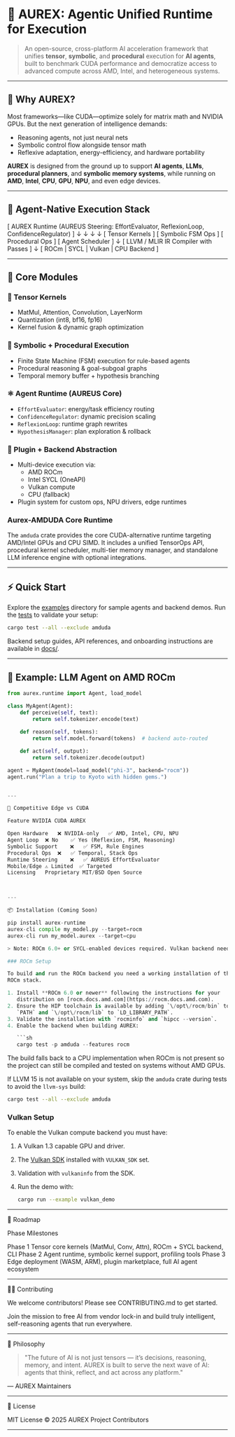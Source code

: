 # 🧠 AUREX: Agentic Unified Runtime for Execution

> An open-source, cross-platform AI acceleration framework that unifies **tensor**, **symbolic**, and **procedural** execution for **AI agents**, built to benchmark CUDA performance and democratize access to advanced compute across AMD, Intel, and heterogeneous systems.

---

## 🚀 Why AUREX?

Most frameworks—like CUDA—optimize solely for matrix math and NVIDIA GPUs. But the next generation of intelligence demands:

- Reasoning agents, not just neural nets
- Symbolic control flow alongside tensor math
- Reflexive adaptation, energy-efficiency, and hardware portability

**AUREX** is designed from the ground up to support **AI agents**, **LLMs**, **procedural planners**, and **symbolic memory systems**, while running on **AMD**, **Intel**, **CPU**, **GPU**, **NPU**, and even edge devices.

---

## 🧠 Agent-Native Execution Stack

[ AUREX Runtime (AUREUS Steering: EffortEvaluator, ReflexionLoop, ConfidenceRegulator) ]
              ↓             ↓             ↓               ↓
 [ Tensor Kernels ] [ Symbolic FSM Ops ] [ Procedural Ops ] [ Agent Scheduler ]
              ↓
   [ LLVM / MLIR IR Compiler with Passes ]
              ↓
   [ ROCm | SYCL | Vulkan | CPU Backend ]

---

## 🧩 Core Modules

### 🔢 Tensor Kernels
- MatMul, Attention, Convolution, LayerNorm
- Quantization (int8, bf16, fp16)
- Kernel fusion & dynamic graph optimization

### 🧠 Symbolic + Procedural Execution
- Finite State Machine (FSM) execution for rule-based agents
- Procedural reasoning & goal-subgoal graphs
- Temporal memory buffer + hypothesis branching

### ⚛️ Agent Runtime (AUREUS Core)
- `EffortEvaluator`: energy/task efficiency routing
- `ConfidenceRegulator`: dynamic precision scaling
- `ReflexionLoop`: runtime graph rewrites
- `HypothesisManager`: plan exploration & rollback

### 🔌 Plugin + Backend Abstraction
- Multi-device execution via:
  - AMD ROCm
  - Intel SYCL (OneAPI)
  - Vulkan compute
  - CPU (fallback)
- Plugin system for custom ops, NPU drivers, edge runtimes

### Aurex-AMDUDA Core Runtime

The `amduda` crate provides the core CUDA-alternative runtime targeting AMD/Intel GPUs and CPU SIMD. It includes a unified TensorOps API, procedural kernel scheduler, multi-tier memory manager, and standalone LLM inference engine with optional integrations.

---

## ⚡ Quick Start

Explore the [examples](examples) directory for sample agents and backend demos. Run the [tests](tests) to validate your setup:

```sh
cargo test --all --exclude amduda
```

Backend setup guides, API references, and onboarding instructions are available in [docs/](docs).

---

## 🧪 Example: LLM Agent on AMD ROCm

```python
from aurex.runtime import Agent, load_model

class MyAgent(Agent):
    def perceive(self, text):
        return self.tokenizer.encode(text)
    
    def reason(self, tokens):
        return self.model.forward(tokens)  # backend auto-routed

    def act(self, output):
        return self.tokenizer.decode(output)

agent = MyAgent(model=load_model("phi-3", backend="rocm"))
agent.run("Plan a trip to Kyoto with hidden gems.")


---

🎯 Competitive Edge vs CUDA

Feature	NVIDIA CUDA	AUREX

Open Hardware	❌ NVIDIA-only	✅ AMD, Intel, CPU, NPU
Agent Loop	❌ No	✅ Yes (Reflexion, FSM, Reasoning)
Symbolic Support	❌	✅ FSM, Rule Engines
Procedural Ops	❌	✅ Temporal, Stack Ops
Runtime Steering	❌	✅ AUREUS EffortEvaluator
Mobile/Edge	⚠️ Limited	✅ Targeted
Licensing	Proprietary	MIT/BSD Open Source



---

📦 Installation (Coming Soon)

pip install aurex-runtime
aurex-cli compile my_model.py --target=rocm
aurex-cli run my_model.aurex --target=cpu

> Note: ROCm 6.0+ or SYCL-enabled devices required. Vulkan backend needs the Vulkan SDK 1.3+ and a driver with compute support. CPU fallback is always available.

### ROCm Setup

To build and run the ROCm backend you need a working installation of the AMD
ROCm stack.

1. Install **ROCm 6.0 or newer** following the instructions for your
   distribution on [rocm.docs.amd.com](https://rocm.docs.amd.com).
2. Ensure the HIP toolchain is available by adding `\/opt\/rocm/bin` to your
   `PATH` and `\/opt\/rocm/lib` to `LD_LIBRARY_PATH`.
3. Validate the installation with `rocminfo` and `hipcc --version`.
4. Enable the backend when building AUREX:

   ```sh
   cargo test -p amduda --features rocm
   ```

The build falls back to a CPU implementation when ROCm is not present so the
project can still be compiled and tested on systems without AMD GPUs.

If LLVM 15 is not available on your system, skip the `amduda` crate during
tests to avoid the `llvm-sys` build:

```sh
cargo test --all --exclude amduda
```

### Vulkan Setup

To enable the Vulkan compute backend you must have:

1. A Vulkan 1.3 capable GPU and driver.
2. The [Vulkan SDK](https://vulkan.lunarg.com/) installed with `VULKAN_SDK` set.
3. Validation with `vulkaninfo` from the SDK.
4. Run the demo with:

   ```sh
   cargo run --example vulkan_demo
   ```





---

🔬 Roadmap

Phase	Milestones

Phase 1	Tensor core kernels (MatMul, Conv, Attn), ROCm + SYCL backend, CLI
Phase 2	Agent runtime, symbolic kernel support, profiling tools
Phase 3	Edge deployment (WASM, ARM), plugin marketplace, full AI agent ecosystem



---

🧑‍💻 Contributing

We welcome contributors! Please see CONTRIBUTING.md to get started.

Join the mission to free AI from vendor lock-in and build truly intelligent, self-reasoning agents that run everywhere.


---

🧭 Philosophy

> "The future of AI is not just tensors — it’s decisions, reasoning, memory, and intent.
AUREX is built to serve the next wave of AI: agents that think, reflect, and act across any platform."



— AUREX Maintainers


---

📄 License

MIT License © 2025 AUREX Project Contributors

---
